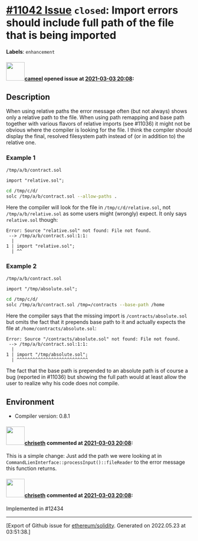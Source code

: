 # [\#11042 Issue](https://github.com/ethereum/solidity/issues/11042) `closed`: Import errors should include full path of the file that is being imported
**Labels**: `enhancement`


#### <img src="https://avatars.githubusercontent.com/u/137030?v=4" width="50">[cameel](https://github.com/cameel) opened issue at [2021-03-03 20:08](https://github.com/ethereum/solidity/issues/11042):

## Description
When using relative paths the error message often (but not always) shows only a relative path to the file. When using path remapping and base path together with various flavors of relative imports (see #11036) it might not be obvious where the compiler is looking for the file. I think the compiler should display the final, resolved filesystem path instead of (or in addition to) the relative one.

### Example 1
`/tmp/a/b/contract.sol`
```solidity
import "relative.sol";
```
```bash
cd /tmp/c/d/
solc /tmp/a/b/contract.sol --allow-paths .
```
Here the compiler will look for the file in `/tmp/c/d/relative.sol`, not `/tmp/a/b/relative.sol` as some users might (wrongly) expect. It only says `relative.sol` though:
```
Error: Source "relative.sol" not found: File not found.
 --> /tmp/a/b/contract.sol:1:1:
  |
1 | import "relative.sol";
  | ^^
```

### Example 2
`/tmp/a/b/contract.sol`
```solidity
import "/tmp/absolute.sol";
```
```bash
cd /tmp/c/d/
solc /tmp/a/b/contract.sol /tmp=/contracts --base-path /home
```

Here the compiler says that the missing import is `/contracts/absolute.sol` but omits the fact that it prepends base path to it and actually expects the file at `/home/contracts/absolute.sol`:
```
Error: Source "/contracts/absolute.sol" not found: File not found.
 --> /tmp/a/b/contract.sol:1:1:
  |
1 | import "/tmp/absolute.sol";
  | ^^^^^^^^^^^^^^^^^^^^^^^^^^^
```

The fact that the base path is prepended to an absolute path is of course a bug (reported in #11036) but showing the full path would at least allow the user to realize why his code does not compile.

## Environment

- Compiler version: 0.8.1

#### <img src="https://avatars.githubusercontent.com/u/9073706?v=4" width="50">[chriseth](https://github.com/chriseth) commented at [2021-03-03 20:08](https://github.com/ethereum/solidity/issues/11042#issuecomment-790474141):

This is a simple change: Just add the path we were looking at in `CommandLienInterface::processInput()::fileReader` to the error message this function returns.

#### <img src="https://avatars.githubusercontent.com/u/9073706?v=4" width="50">[chriseth](https://github.com/chriseth) commented at [2021-03-03 20:08](https://github.com/ethereum/solidity/issues/11042#issuecomment-1032800327):

Implemented in #12434


-------------------------------------------------------------------------------



[Export of Github issue for [ethereum/solidity](https://github.com/ethereum/solidity). Generated on 2022.05.23 at 03:51:38.]
